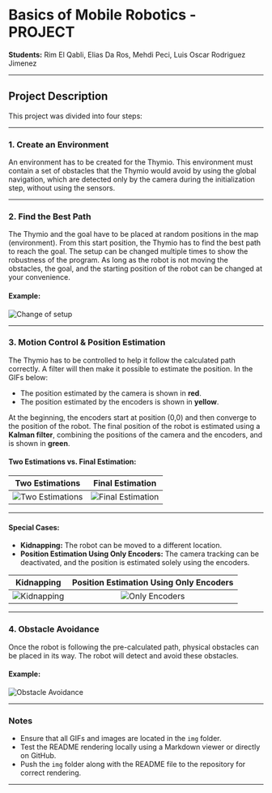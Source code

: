 # Basics of Mobile Robotics - PROJECT

**Students:** Rim El Qabli, Elias Da Ros, Mehdi Peci, Luis Oscar Rodriguez Jimenez

---

## Project Description

This project was divided into four steps:

---

### 1. Create an Environment

An environment has to be created for the Thymio. This environment must contain a set of obstacles that the Thymio would avoid by using the global navigation, which are detected only by the camera during the initialization step, without using the sensors.

---

### 2. Find the Best Path

The Thymio and the goal have to be placed at random positions in the map (environment). From this start position, the Thymio has to find the best path to reach the goal. The setup can be changed multiple times to show the robustness of the program. As long as the robot is not moving the obstacles, the goal, and the starting position of the robot can be changed at your convenience.

#### Example:

![Change of setup](./img/chgt_setup.gif)

---

### 3. Motion Control & Position Estimation

The Thymio has to be controlled to help it follow the calculated path correctly. A filter will then make it possible to estimate the position. In the GIFs below:
- The position estimated by the camera is shown in **red**.
- The position estimated by the encoders is shown in **yellow**. 

At the beginning, the encoders start at position (0,0) and then converge to the position of the robot. The final position of the robot is estimated using a **Kalman filter**, combining the positions of the camera and the encoders, and is shown in **green**.

#### Two Estimations vs. Final Estimation:

| Two Estimations                                      | Final Estimation                                   |
| :--------------------------------------------------:| :-----------------------------------------------:|
| ![Two Estimations](./img/base_configuration.gif)    | ![Final Estimation](./img/base_vert.gif)          |

---

#### Special Cases:

- **Kidnapping:** The robot can be moved to a different location.  
- **Position Estimation Using Only Encoders:** The camera tracking can be deactivated, and the position is estimated solely using the encoders.

| Kidnapping                                          | Position Estimation Using Only Encoders          |
| :-------------------------------------------------:| :-----------------------------------------------:|
| ![Kidnapping](./img/kidnapping.gif)                | ![Only Encoders](./img/encodeurs.gif)            |

---

### 4. Obstacle Avoidance

Once the robot is following the pre-calculated path, physical obstacles can be placed in its way. The robot will detect and avoid these obstacles.

#### Example:

![Obstacle Avoidance](./img/local_obstacle.gif)

---

### Notes

- Ensure that all GIFs and images are located in the `img` folder.
- Test the README rendering locally using a Markdown viewer or directly on GitHub.
- Push the `img` folder along with the README file to the repository for correct rendering.

---
